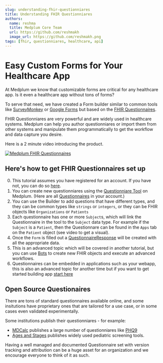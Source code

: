 ```yaml
---
slug: understanding-fhir-questionniares
title: Understanding FHIR Questionniares
authors:
  name: reshma
  title: Medplum Core Team
  url: https://github.com/reshmakh
  image_url: https://github.com/reshmakh.png
tags: [fhir, questionniares, healthcare, api]
---
```


# Easy Custom Forms for Your Healthcare App

At Medplum we know that customizable forms are critical for any healthcare app.  Is it even a healthcare app without tons of forms?

To serve that need, we have created a Form builder similar to common tools like [SurveyMonkey](https://www.surveymonkey.com/) or [Google Forms](https://docs.google.com/forms) but based on the [FHIR Questionnaires](https://www.hl7.org/fhir/questionnaire.html).

FHIR Questionniares are very powerful and are widely used in healthcare systems.  Medplum can help you author questionniares or import them from other systems and manipulate them programmatically to get the workflow and data capture you desire.

Here is a 2 minute video introducing the product.

[![Medplum FHIR Questionnaires](https://img.youtube.com/vi/mOBC0VYtCLE/0.jpg)](https://www.youtube.com/watch?v=mOBC0VYtCLE)

## Here's how to get FHIR Questionnaires set up

0. This tutorial assumes you have registered for an account.  If you have not, you can do so [here](https://docs.medplum.com/docs/app/register).
1. You can create new questionniares using the [Questionniare Tool](https://app.medplum.com/Questionnaire/new) on Medplum. (Here are all [Questionnaires](https://app.medplum.com/Questionnaire) in your account.)
2. You can use the Builder to add questions that have different types, and they can be common types like `strings` or `integers`, or they can be FHIR objects like `Organizations` or `Patients`
3. Each questionnaire has one or more `Subject`s, which will link the Questionnaire in the tool to the `Subject` data type.  For example if the `Subject` is a `Patient`, then the Questionnare can be found in the `Apps` tab on the `Patient` object (see video to get a visual).  
4. Once the `Form` is filled out a [QuestionnaireResponse](https://app.medplum.com/QuestionnaireResponse) will be created with all the appropriate data.
5. This is an advanced topic which will be covered in another tutorial, but you can use [Bots](https://docs.medplum.com/docs/app/bot-for-questionnaire-response) to create new FHIR objects and execute an advanced workflows.
6. Questionnaires can be embedded in applications such as your webapp, this is also an advanced topic for another time but if you want to get started building app [start here](https://docs.medplum.com/docs/tutorials/react-hello-world/hello-world-part-1)

## Open Source Questionaires

There are tons of standard questionnaires available online, and some insitutions have proprietary ones that are tailored for a use case, or in some cases even validated experimentally.

Some institutions publish their questionniares - for example:

* [MDCalc](https://www.mdcalc.com/) publishes a large number of questionniares like [PHQ9](https://www.mdcalc.com/phq-9-patient-health-questionnaire-9)
* [Ages and Stages](https://agesandstages.com/products-pricing/asq3/) publishes widely used pediatric screening tools.

Having a well managed and documented Questionnaire set with version tracking and attribution can be a huge asset for an organization and we encourage everyone to think of it as such.
